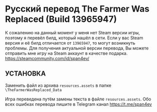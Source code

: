 # Русский перевод The Farmer Was Replaced (Build 13965947)
К сожалению на данный момент у меня нет Steam версии игры, поэтому я перевёл билд, который нашёл в сети. 
Если у вас Steam версия и её билд отличается от `13965947`, то могут возникнуть проблемы. 
Для получения актуальной версии перевода, Вы можете отправить мне игру на Steam аккаунт в качестве подарка.
https://steamcommunity.com/id/span4ev/

## УСТАНОВКА
Заменить файл из архива `resources.assets` в папке `\TheFarmerWasReplaced_Data`

Игра переведена путём замены текста в файле `resources.assets`.
Обо всех ошибках перевода пишите в Telegram канал https://t.me/span4ev
